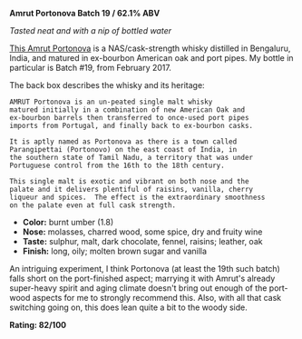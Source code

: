 **Amrut Portonova Batch 19 / 62.1% ABV**

*Tasted neat and with a nip of bottled water*

[This Amrut Portonova](https://www.whiskybase.com/whiskies/whisky/28390/amrut-portonova) is a NAS/cask-strength whisky distilled in Bengaluru, India, and matured in ex-bourbon American oak and port pipes.  My bottle in particular is Batch #19, from February 2017.

The back box describes the whisky and its heritage:

    AMRUT Portonova is an un-peated single malt whisky
    matured initially in a combination of new American Oak and
    ex-bourbon barrels then transferred to once-used port pipes
    imports from Portugal, and finally back to ex-bourbon casks.

    It is aptly named as Portonova as there is a town called
    Parangipettai (Portonovo) on the east coast of India, in
    the southern state of Tamil Nadu, a territory that was under
    Portuguese control from the 16th to the 18th century.

    This single malt is exotic and vibrant on both nose and the
    palate and it delivers plentiful of raisins, vanilla, cherry
    liqueur and spices.  The effect is the extraordinary smoothness
    on the palate even at full cask strength.

* **Color:** burnt umber (1.8)
* **Nose:** molasses, charred wood, some spice, dry and fruity wine
* **Taste:** sulphur, malt, dark chocolate, fennel, raisins; leather, oak
* **Finish:** long, oily; molten brown sugar and vanilla

An intriguing experiment, I think Portonova (at least the 19th such batch) falls short on the port-finished aspect; marrying it with Amrut's already super-heavy spirit and aging climate doesn't bring out enough of the port-wood aspects for me to strongly recommend this.  Also, with all that cask switching going on, this does lean quite a bit to the woody side.

**Rating: 82/100**